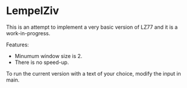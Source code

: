 # LempelZiv
This is an attempt to implement a very basic version of LZ77 and it is a work-in-progress.

Features:
- Minumum window size is 2.
- There is no speed-up.

To run the current version with a text of your choice, modify the input in main.
